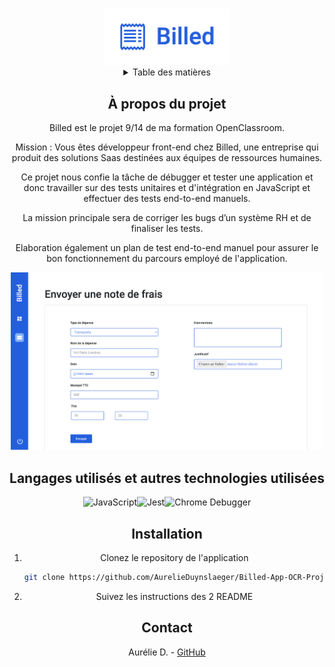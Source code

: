 <a name="readme-top"></a>
<!-- PROJECT LOGO -->
<br />
<div align="center">
  <a href="">
    <img src="bill_logo.png" alt="Logo" width="200">
  </a>

<!-- TABLE OF CONTENTS -->
<details>
  <summary>Table des matières</summary>
  <ol>
    <li><a href="#a-propos-du-projet">À propos du projet</a></li>
    <li><a href="#langagesutilises">langages Utilisés</a></li>
    <li><a href="#installation">Installation</a></li>
    <li><a href="#contact">Contact</a></li>
  </ol>
</details>


<!-- ABOUT THE PROJECT -->
## À propos du projet

Billed est le projet 9/14 de ma formation OpenClassroom.

Mission : Vous êtes développeur front-end chez Billed, une entreprise qui produit des solutions Saas destinées aux équipes de ressources humaines.

Ce projet nous confie la tâche de débugger et tester une application et donc travailler sur des tests unitaires et d'intégration en JavaScript et effectuer des tests end-to-end manuels. 

La mission principale sera de corriger les bugs d’un système RH et de finaliser les tests.

Elaboration également un plan de test end-to-end manuel pour assurer le bon fonctionnement du parcours employé de l'application.


 <img src="billed_homepage.png" alt="homepage" width="500">


## Langages utilisés et autres technologies utilisées
![JavaScript](https://img.shields.io/badge/JavaScript-F7DF1E?style=for-the-badge&logo=javascript&logoColor=black)![Jest](https://img.shields.io/badge/Jest-C21325?style=for-the-badge&logo=jest&logoColor=white)![Chrome Debugger](https://img.shields.io/badge/Chrome%20Debugger-4E8EE9?style=for-the-badge&logo=google%20chrome&logoColor=white)


## Installation

1. Clonez le repository de l'application
   ```sh
   git clone https://github.com/AurelieDuynslaeger/Billed-App-OCR-Project8.git
   ```

2. Suivez les instructions des 2 README
  
## Contact

Aurélie D. - [GitHub](https://github.com/AurelieDuynslaeger/)

<!-- MARKDOWN LINKS & IMAGES -->
